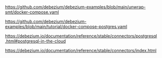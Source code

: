 https://github.com/debezium/debezium-examples/blob/main/unwrap-smt/docker-compose.yaml

https://github.com/debezium/debezium-examples/blob/main/tutorial/docker-compose-postgres.yaml

https://debezium.io/documentation/reference/stable/connectors/postgresql.html#postgresql-in-the-cloud

https://debezium.io/documentation/reference/stable/connectors/index.html